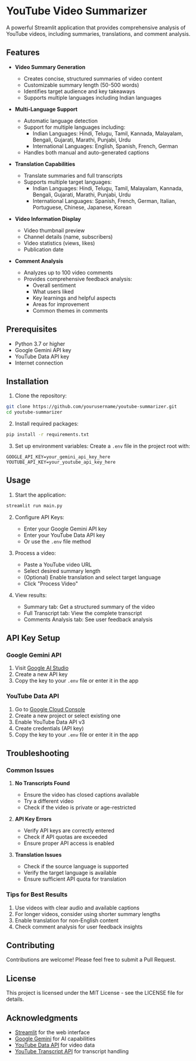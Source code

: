 # YouTube Video Summarizer

A powerful Streamlit application that provides comprehensive analysis of YouTube videos, including summaries, translations, and comment analysis.

## Features

- **Video Summary Generation**
  - Creates concise, structured summaries of video content
  - Customizable summary length (50-500 words)
  - Identifies target audience and key takeaways
  - Supports multiple languages including Indian languages

- **Multi-Language Support**
  - Automatic language detection
  - Support for multiple languages including:
    - Indian Languages: Hindi, Telugu, Tamil, Kannada, Malayalam, Bengali, Gujarati, Marathi, Punjabi, Urdu
    - International Languages: English, Spanish, French, German
  - Handles both manual and auto-generated captions

- **Translation Capabilities**
  - Translate summaries and full transcripts
  - Supports multiple target languages:
    - Indian Languages: Hindi, Telugu, Tamil, Malayalam, Kannada, Bengali, Gujarati, Marathi, Punjabi, Urdu
    - International Languages: Spanish, French, German, Italian, Portuguese, Chinese, Japanese, Korean

- **Video Information Display**
  - Video thumbnail preview
  - Channel details (name, subscribers)
  - Video statistics (views, likes)
  - Publication date

- **Comment Analysis**
  - Analyzes up to 100 video comments
  - Provides comprehensive feedback analysis:
    - Overall sentiment
    - What users liked
    - Key learnings and helpful aspects
    - Areas for improvement
    - Common themes in comments

## Prerequisites

- Python 3.7 or higher
- Google Gemini API key
- YouTube Data API key
- Internet connection

## Installation

1. Clone the repository:
```bash
git clone https://github.com/yourusername/youtube-summarizer.git
cd youtube-summarizer
```

2. Install required packages:
```bash
pip install -r requirements.txt
```

3. Set up environment variables:
   Create a `.env` file in the project root with:
```
GOOGLE_API_KEY=your_gemini_api_key_here
YOUTUBE_API_KEY=your_youtube_api_key_here
```

## Usage

1. Start the application:
```bash
streamlit run main.py
```

2. Configure API Keys:
   - Enter your Google Gemini API key
   - Enter your YouTube Data API key
   - Or use the `.env` file method

3. Process a video:
   - Paste a YouTube video URL
   - Select desired summary length
   - (Optional) Enable translation and select target language
   - Click "Process Video"

4. View results:
   - Summary tab: Get a structured summary of the video
   - Full Transcript tab: View the complete transcript
   - Comments Analysis tab: See user feedback analysis

## API Key Setup

### Google Gemini API
1. Visit [Google AI Studio](https://makersuite.google.com/app/apikey)
2. Create a new API key
3. Copy the key to your `.env` file or enter it in the app

### YouTube Data API
1. Go to [Google Cloud Console](https://console.cloud.google.com/)
2. Create a new project or select existing one
3. Enable YouTube Data API v3
4. Create credentials (API key)
5. Copy the key to your `.env` file or enter it in the app

## Troubleshooting

### Common Issues

1. **No Transcripts Found**
   - Ensure the video has closed captions available
   - Try a different video
   - Check if the video is private or age-restricted

2. **API Key Errors**
   - Verify API keys are correctly entered
   - Check if API quotas are exceeded
   - Ensure proper API access is enabled

3. **Translation Issues**
   - Check if the source language is supported
   - Verify the target language is available
   - Ensure sufficient API quota for translation

### Tips for Best Results

1. Use videos with clear audio and available captions
2. For longer videos, consider using shorter summary lengths
3. Enable translation for non-English content
4. Check comment analysis for user feedback insights

## Contributing

Contributions are welcome! Please feel free to submit a Pull Request.

## License

This project is licensed under the MIT License - see the LICENSE file for details.

## Acknowledgments

- [Streamlit](https://streamlit.io/) for the web interface
- [Google Gemini](https://makersuite.google.com/) for AI capabilities
- [YouTube Data API](https://developers.google.com/youtube/v3) for video data
- [YouTube Transcript API](https://github.com/jdepoix/youtube-transcript-api) for transcript handling 